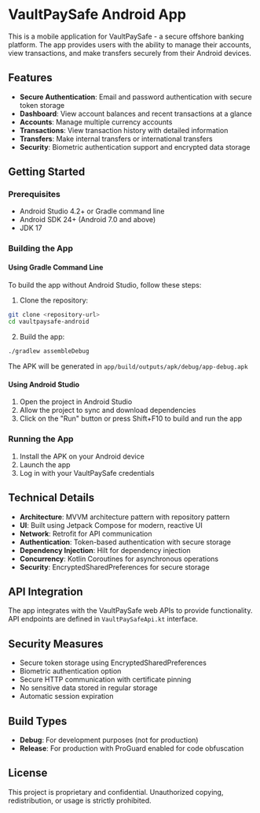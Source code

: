 # VaultPaySafe Android App

This is a mobile application for VaultPaySafe - a secure offshore banking platform. The app provides users with the ability to manage their accounts, view transactions, and make transfers securely from their Android devices.

## Features

- **Secure Authentication**: Email and password authentication with secure token storage
- **Dashboard**: View account balances and recent transactions at a glance
- **Accounts**: Manage multiple currency accounts 
- **Transactions**: View transaction history with detailed information
- **Transfers**: Make internal transfers or international transfers
- **Security**: Biometric authentication support and encrypted data storage

## Getting Started

### Prerequisites

- Android Studio 4.2+ or Gradle command line
- Android SDK 24+ (Android 7.0 and above)
- JDK 17

### Building the App

#### Using Gradle Command Line

To build the app without Android Studio, follow these steps:

1. Clone the repository:
```bash
git clone <repository-url>
cd vaultpaysafe-android
```

2. Build the app:
```bash
./gradlew assembleDebug
```

The APK will be generated in `app/build/outputs/apk/debug/app-debug.apk`

#### Using Android Studio

1. Open the project in Android Studio
2. Allow the project to sync and download dependencies
3. Click on the "Run" button or press Shift+F10 to build and run the app

### Running the App

1. Install the APK on your Android device
2. Launch the app
3. Log in with your VaultPaySafe credentials

## Technical Details

- **Architecture**: MVVM architecture pattern with repository pattern
- **UI**: Built using Jetpack Compose for modern, reactive UI
- **Network**: Retrofit for API communication
- **Authentication**: Token-based authentication with secure storage
- **Dependency Injection**: Hilt for dependency injection
- **Concurrency**: Kotlin Coroutines for asynchronous operations
- **Security**: EncryptedSharedPreferences for secure storage

## API Integration

The app integrates with the VaultPaySafe web APIs to provide functionality. API endpoints are defined in `VaultPaySafeApi.kt` interface.

## Security Measures

- Secure token storage using EncryptedSharedPreferences
- Biometric authentication option 
- Secure HTTP communication with certificate pinning
- No sensitive data stored in regular storage
- Automatic session expiration

## Build Types

- **Debug**: For development purposes (not for production)
- **Release**: For production with ProGuard enabled for code obfuscation

## License

This project is proprietary and confidential. Unauthorized copying, redistribution, or usage is strictly prohibited. 
